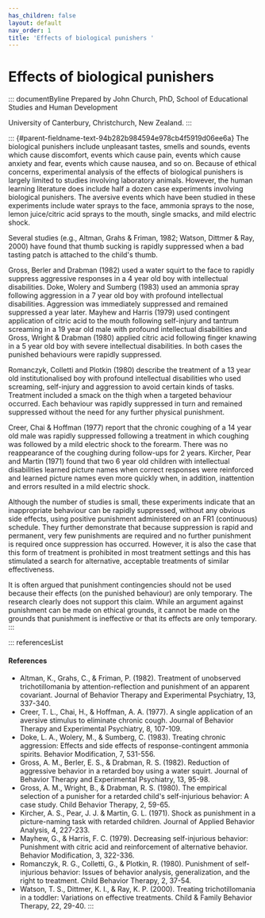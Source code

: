 ```yaml
---
has_children: false
layout: default
nav_order: 1
title: 'Effects of biological punishers '
---
```

# Effects of biological punishers 


::: documentByline
Prepared by John Church, PhD, School of Educational Studies and Human
Development

University of Canterbury, Christchurch, New Zealand.
:::

::: {#parent-fieldname-text-94b282b984594e978cb4f5919d06ee6a}
The biological punishers include unpleasant tastes, smells and sounds,
events which cause discomfort, events which cause pain, events which
cause anxiety and fear, events which cause nausea, and so on. Because of
ethical concerns, experimental analysis of the effects of biological
punishers is largely limited to studies involving laboratory animals.
However, the human learning literature does include half a dozen case
experiments involving biological punishers. The aversive events which
have been studied in these experiments include water sprays to the face,
ammonia sprays to the nose, lemon juice/citric acid sprays to the mouth,
single smacks, and mild electric shock.

Several studies (e.g., Altman, Grahs & Friman, 1982; Watson, Dittmer &
Ray, 2000) have found that thumb sucking is rapidly suppressed when a
bad tasting patch is attached to the child's thumb.

Gross, Berler and Drabman (1982) used a water squirt to the face to
rapidly suppress aggressive responses in a 4 year old boy with
intellectual disabilities. Doke, Wolery and Sumberg (1983) used an
ammonia spray following aggression in a 7 year old boy with profound
intellectual disabilities. Aggression was immediately suppressed and
remained suppressed a year later. Mayhew and Harris (1979) used
contingent application of citric acid to the mouth following self-injury
and tantrum screaming in a 19 year old male with profound intellectual
disabilities and Gross, Wright & Drabman (1980) applied citric acid
following finger knawing in a 5 year old boy with severe intellectual
disabilities. In both cases the punished behaviours were rapidly
suppressed.

Romanczyk, Colletti and Plotkin (1980) describe the treatment of a 13
year old institutionalised boy with profound intellectual disabilities
who used screaming, self-injury and aggression to avoid certain kinds of
tasks. Treatment included a smack on the thigh when a targeted behaviour
occurred. Each behaviour was rapidly suppressed in turn and remained
suppressed without the need for any further physical punishment.

Creer, Chai & Hoffman (1977) report that the chronic coughing of a 14
year old male was rapidly suppressed following a treatment in which
coughing was followed by a mild electric shock to the forearm. There was
no reappearance of the coughing during follow-ups for 2 years. Kircher,
Pear and Martin (1971) found that two 6 year old children with
intellectual disabilities learned picture names when correct responses
were reinforced and learned picture names even more quickly when, in
addition, inattention and errors resulted in a mild electric shock.

Although the number of studies is small, these experiments indicate that
an inappropriate behaviour can be rapidly suppressed, without any
obvious side effects, using positive punishment administered on an FR1
(continuous) schedule. They further demonstrate that because suppression
is rapid and permanent, very few punishments are required and no further
punishment is required once suppression has occurred. However, it is
also the case that this form of treatment is prohibited in most
treatment settings and this has stimulated a search for alternative,
acceptable treatments of similar effectiveness.

It is often argued that punishment contingencies should not be used
because their effects (on the punished behaviour) are only temporary.
The research clearly does not support this claim. While an argument
against punishment can be made on ethical grounds, it cannot be made on
the grounds that punishment is ineffective or that its effects are only
temporary.
:::

::: referencesList
#### References

-   Altman, K., Grahs, C., & Friman, P. (1982). Treatment of unobserved
    trichotillomania by attention-reflection and punishment of an
    apparent covariant. Journal of Behavior Therapy and Experimental
    Psychiatry, 13, 337-340.
-   Creer, T. L., Chai, H., & Hoffman, A. A. (1977). A single
    application of an aversive stimulus to eliminate chronic cough.
    Journal of Behavior Therapy and Experimental Psychiatry, 8, 107-109.
-   Doke, L. A., Wolery, M., & Sumberg, C. (1983). Treating chronic
    aggression: Effects and side effects of response-contingent ammonia
    spirits. Behavior Modification, 7, 531-556.
-   Gross, A. M., Berler, E. S., & Drabman, R. S. (1982). Reduction of
    aggressive behavior in a retarded boy using a water squirt. Journal
    of Behavior Therapy and Experimental Psychiatry, 13, 95-98.
-   Gross, A. M., Wright, B., & Drabman, R. S. (1980). The empirical
    selection of a punisher for a retarded child\'s self-injurious
    behavior: A case study. Child Behavior Therapy, 2, 59-65.
-   Kircher, A. S., Pear, J. J. & Martin, G. L. (1971). Shock as
    punishment in a picture-naming task with retarded children. Journal
    of Applied Behavior Analysis, 4, 227-233.
-   Mayhew, G., & Harris, F. C. (1979). Decreasing self-injurious
    behavior: Punishment with citric acid and reinforcement of
    alternative behavior. Behavior Modification, 3, 322-336.
-   Romanczyk, R. G., Colletti, G., & Plotkin, R. (1980). Punishment of
    self-injurious behavior: Issues of behavior analysis,
    generalization, and the right to treatment. Child Behavior Therapy,
    2, 37-54.
-   Watson, T. S., Dittmer, K. I., & Ray, K. P. (2000). Treating
    trichotillomania in a toddler: Variations on effective treatments.
    Child & Family Behavior Therapy, 22, 29-40.
:::
